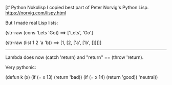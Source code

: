 [# Python Nokolisp
I copied best part of Peter Norvig's Python Lisp. https://norvig.com/lispy.html

But I made real Lisp lists:

(str-raw (cons 'Lets 'Go)) ==> ['Lets', 'Go']

(str-raw (list 1 2 'a 'b)) ==> [1, [2, ['a', ['b', []]]]]

-----
Lambda does now (catch 'return) and "return" == (throw 'return).

Very pythonic:

(defun k (x)
    (if (= x 13) (return 'bad))
    (if (= x 14) (return 'good))
    'neutral))
     
